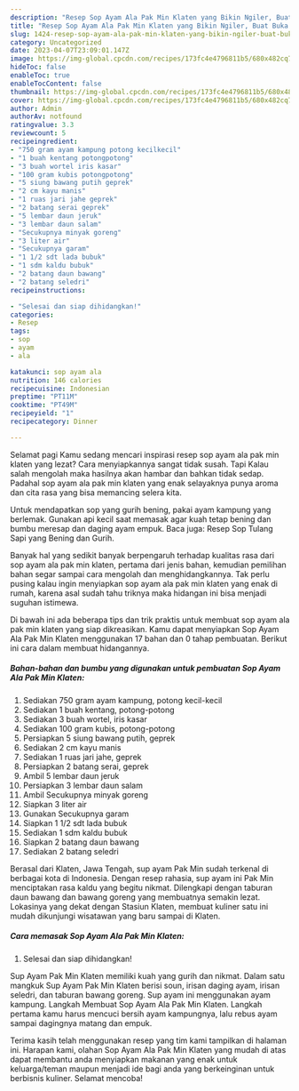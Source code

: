 ```yaml
---
description: "Resep Sop Ayam Ala Pak Min Klaten yang Bikin Ngiler, Buat Buka Puasa Lezat"
title: "Resep Sop Ayam Ala Pak Min Klaten yang Bikin Ngiler, Buat Buka Puasa Lezat"
slug: 1424-resep-sop-ayam-ala-pak-min-klaten-yang-bikin-ngiler-buat-buka-puasa-lezat
category: Uncategorized
date: 2023-04-07T23:09:01.147Z
image: https://img-global.cpcdn.com/recipes/173fc4e4796811b5/680x482cq70/sop-ayam-ala-pak-min-klaten-foto-resep-utama.jpg
hideToc: false
enableToc: true
enableTocContent: false
thumbnail: https://img-global.cpcdn.com/recipes/173fc4e4796811b5/680x482cq70/sop-ayam-ala-pak-min-klaten-foto-resep-utama.jpg
cover: https://img-global.cpcdn.com/recipes/173fc4e4796811b5/680x482cq70/sop-ayam-ala-pak-min-klaten-foto-resep-utama.jpg
author: Admin
authorAv: notfound
ratingvalue: 3.3
reviewcount: 5
recipeingredient:
- "750 gram ayam kampung potong kecilkecil"
- "1 buah kentang potongpotong"
- "3 buah wortel iris kasar"
- "100 gram kubis potongpotong"
- "5 siung bawang putih geprek"
- "2 cm kayu manis"
- "1 ruas jari jahe geprek"
- "2 batang serai geprek"
- "5 lembar daun jeruk"
- "3 lembar daun salam"
- "Secukupnya minyak goreng"
- "3 liter air"
- "Secukupnya garam"
- "1 1/2 sdt lada bubuk"
- "1 sdm kaldu bubuk"
- "2 batang daun bawang"
- "2 batang seledri"
recipeinstructions:

- "Selesai dan siap dihidangkan!"
categories:
- Resep
tags:
- sop
- ayam
- ala

katakunci: sop ayam ala 
nutrition: 146 calories
recipecuisine: Indonesian
preptime: "PT11M"
cooktime: "PT49M"
recipeyield: "1"
recipecategory: Dinner

---
```



Selamat pagi Kamu sedang mencari inspirasi resep sop ayam ala pak min klaten yang lezat? Cara menyiapkannya sangat tidak susah. Tapi Kalau salah mengolah maka hasilnya akan hambar dan bahkan tidak sedap. Padahal sop ayam ala pak min klaten yang enak selayaknya punya aroma dan cita rasa yang bisa memancing selera kita.


Untuk mendapatkan sop yang gurih bening, pakai ayam kampung yang berlemak. Gunakan api kecil saat memasak agar kuah tetap bening dan bumbu meresap dan daging ayam empuk. Baca juga: Resep Sop Tulang Sapi yang Bening dan Gurih.

Banyak hal yang sedikit banyak berpengaruh terhadap kualitas rasa dari sop ayam ala pak min klaten, pertama dari jenis bahan, kemudian pemilihan bahan segar sampai cara mengolah dan menghidangkannya. Tak perlu pusing kalau ingin menyiapkan sop ayam ala pak min klaten yang enak di rumah, karena asal sudah tahu triknya maka hidangan ini bisa menjadi suguhan istimewa.


Di bawah ini ada beberapa tips dan trik praktis untuk membuat sop ayam ala pak min klaten yang siap dikreasikan. Kamu dapat menyiapkan Sop Ayam Ala Pak Min Klaten menggunakan 17 bahan dan 0 tahap pembuatan. Berikut ini cara dalam membuat hidangannya.

<!--inarticleads1-->

##### Bahan-bahan dan bumbu yang digunakan untuk pembuatan Sop Ayam Ala Pak Min Klaten:

1. Sediakan 750 gram ayam kampung, potong kecil-kecil
1. Sediakan 1 buah kentang, potong-potong
1. Sediakan 3 buah wortel, iris kasar
1. Sediakan 100 gram kubis, potong-potong
1. Persiapkan 5 siung bawang putih, geprek
1. Sediakan 2 cm kayu manis
1. Sediakan 1 ruas jari jahe, geprek
1. Persiapkan 2 batang serai, geprek
1. Ambil 5 lembar daun jeruk
1. Persiapkan 3 lembar daun salam
1. Ambil Secukupnya minyak goreng
1. Siapkan 3 liter air
1. Gunakan Secukupnya garam
1. Siapkan 1 1/2 sdt lada bubuk
1. Sediakan 1 sdm kaldu bubuk
1. Siapkan 2 batang daun bawang
1. Sediakan 2 batang seledri


Berasal dari Klaten, Jawa Tengah, sup ayam Pak Min sudah terkenal di berbagai kota di Indonesia. Dengan resep rahasia, sup ayam ini Pak Min menciptakan rasa kaldu yang begitu nikmat. Dilengkapi dengan taburan daun bawang dan bawang goreng yang membuatnya semakin lezat. Lokasinya yang dekat dengan Stasiun Klaten, membuat kuliner satu ini mudah dikunjungi wisatawan yang baru sampai di Klaten. 

<!--inarticleads2-->

##### Cara memasak Sop Ayam Ala Pak Min Klaten:


1. Selesai dan siap dihidangkan!

Sup Ayam Pak Min Klaten memiliki kuah yang gurih dan nikmat. Dalam satu mangkuk Sup Ayam Pak Min Klaten berisi soun, irisan daging ayam, irisan seledri, dan taburan bawang goreng. Sup ayam ini menggunakan ayam kampung. Langkah Membuat Sop Ayam Ala Pak Min Klaten. Langkah pertama kamu harus mencuci bersih ayam kampungnya, lalu rebus ayam sampai dagingnya matang dan empuk. 

Terima kasih telah menggunakan resep yang tim kami tampilkan di halaman ini. Harapan kami, olahan Sop Ayam Ala Pak Min Klaten yang mudah di atas dapat membantu anda menyiapkan makanan yang enak untuk keluarga/teman maupun menjadi ide bagi anda yang berkeinginan untuk berbisnis kuliner. Selamat mencoba!
